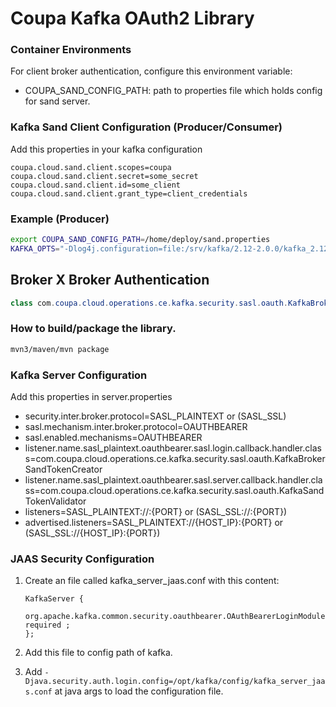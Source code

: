 # Coupa Kafka OAuth2 Library

### Container Environments
For client broker authentication, configure this environment variable:

- COUPA_SAND_CONFIG_PATH: path to properties file which holds config for sand server.

### Kafka Sand Client Configuration (Producer/Consumer)
Add this properties in your kafka configuration

```
coupa.cloud.sand.client.scopes=coupa
coupa.cloud.sand.client.secret=some_secret
coupa.cloud.sand.client.id=some_client
coupa.cloud.sand.client.grant_type=client_credentials
```

### Example (Producer)

```bash
export COUPA_SAND_CONFIG_PATH=/home/deploy/sand.properties
KAFKA_OPTS="-Dlog4j.configuration=file:/srv/kafka/2.12-2.0.0/kafka_2.12-2.0.0/config/log4j.properties  -Djava.security.properties=/etc/kafka/bcfips.java.security -Djavax.net.ssl.trustStore=/var/private/ssl/kafka.truststore.bcfks -Djavax.net.ssl.trustStorePassword=some_password" /srv/kafka/current/kafka_2.12-2.0.0/bin/kafka-console-producer.sh --broker-list 10.1.11.43:9092 --producer.config client.properties --topic test-topic1
```

## Broker X Broker Authentication
```java
class com.coupa.cloud.operations.ce.kafka.security.sasl.oauth.KafkaBrokerSandTokenCreator
```
### How to build/package the library.

```bash
mvn3/maven/mvn package
```

### Kafka Server Configuration

Add this properties in server.properties

- security.inter.broker.protocol=SASL_PLAINTEXT or (SASL_SSL)
- sasl.mechanism.inter.broker.protocol=OAUTHBEARER
- sasl.enabled.mechanisms=OAUTHBEARER
- listener.name.sasl_plaintext.oauthbearer.sasl.login.callback.handler.class=com.coupa.cloud.operations.ce.kafka.security.sasl.oauth.KafkaBrokerSandTokenCreator
- listener.name.sasl_plaintext.oauthbearer.sasl.server.callback.handler.class=com.coupa.cloud.operations.ce.kafka.security.sasl.oauth.KafkaSandTokenValidator
- listeners=SASL_PLAINTEXT://:{PORT} or (SASL_SSL://:{PORT})
- advertised.listeners=SASL_PLAINTEXT://{HOST_IP}:{PORT} or (SASL_SSL://{HOST_IP}:{PORT})

### JAAS Security Configuration

1. Create an file called kafka_server_jaas.conf with this content:

    ```
    KafkaServer {
        org.apache.kafka.common.security.oauthbearer.OAuthBearerLoginModule required ;
    };
    ```
2. Add this file to config path of kafka.

3. Add `-Djava.security.auth.login.config=/opt/kafka/config/kafka_server_jaas.conf` at java args to load the configuration file.
    
